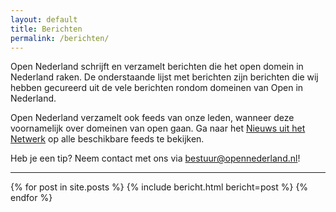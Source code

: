 ```yaml
---
layout: default
title: Berichten
permalink: /berichten/
---
```


Open Nederland schrijft en verzamelt berichten die het open domein in Nederland raken. De onderstaande lijst met berichten zijn berichten die wij hebben gecureerd uit de vele berichten rondom domeinen van Open in Nederland. 

Open Nederland verzamelt ook feeds van onze leden, wanneer deze voornamelijk over domeinen van open gaan. Ga naar het [Nieuws uit het Netwerk](/nieuws-netwerk/) op alle beschikbare feeds te bekijken. 

Heb je een tip? Neem contact met ons via [bestuur@opennederland.nl](mailto:bestuur@opennederland.nl)! 

<hr/>

{% for post in site.posts %}
{% include bericht.html bericht=post %}
{% endfor %}
